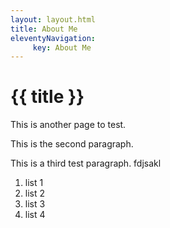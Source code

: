 ```yaml
---
layout: layout.html 
title: About Me
eleventyNavigation:
     key: About Me
---
```

# {{ title }}
This is another page to test.

This is the second paragraph.

This is a third test paragraph. fdjsakl
<!-- space is need for the divs to be compiled><-->
<div class="lists">

1. list 1
2. list 2
3. list 3
4. list 4

</div>